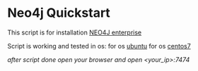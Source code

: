 # Neo4j Quickstart

This script is for installation [NEO4J enterprise](https://neo4j.com/)

Script is working and tested in os:
for os [ubuntu](https://github.com/rakaa-dev/neo4j-Quickstart-script/blob/main/for_ubuntu.sh)
for os [centos7](https://github.com/rakaa-dev/neo4j-Quickstart-script/blob/main/for_centos7.sh)

*after script done open your browser and open <your_ip>:7474*

